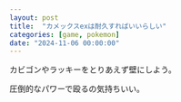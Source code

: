 ```yaml
---
layout: post
title:  "カメックスexは耐久すればいいらしい"
categories: [game, pokemon]
date: "2024-11-06 00:00:00"
---
```


カビゴンやラッキーをとりあえず壁にしよう。

圧倒的なパワーで殴るの気持ちいい。
